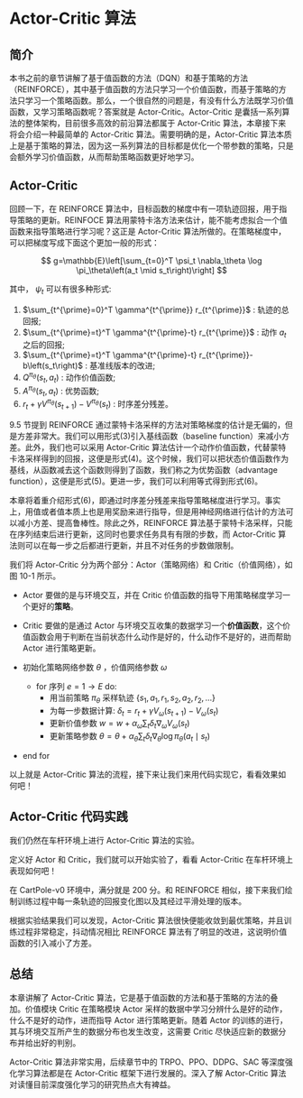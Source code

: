 

<!--
 * @version:
 * @Author:  StevenJokess（蔡舒起） https://github.com/StevenJokess
 * @Date: 2023-02-24 01:38:27
 * @LastEditors:  StevenJokess（蔡舒起） https://github.com/StevenJokess
 * @LastEditTime: 2023-02-28 22:50:48
 * @Description:
 * @Help me: 如有帮助，请赞助，失业3年了。![支付宝收款码](https://github.com/StevenJokess/d2rl/blob/master/img/%E6%94%B6.jpg)
 * @TODO::
 * @Reference:
-->
# Actor-Critic 算法

## 简介

本书之前的章节讲解了基于值函数的方法（DQN）和基于策略的方法（REINFORCE），其中基于值函数的方法只学习一个价值函数，而基于策略的方法只学习一个策略函数。那么，一个很自然的问题是，有没有什么方法既学习价值函数，又学习策略函数呢？答案就是 Actor-Critic。Actor-Critic 是囊括一系列算法的整体架构，目前很多高效的前沿算法都属于 Actor-Critic 算法，本章接下来将会介绍一种最简单的 Actor-Critic 算法。需要明确的是，Actor-Critic 算法本质上是基于策略的算法，因为这一系列算法的目标都是优化一个带参数的策略，只是会额外学习价值函数，从而帮助策略函数更好地学习。

## Actor-Critic

回顾一下，在 REINFORCE 算法中，目标函数的梯度中有一项轨迹回报，用于指导策略的更新。REINFOCE 算法用蒙特卡洛方法来估计，能不能考虑拟合一个值函数来指导策略进行学习呢？这正是 Actor-Critic 算法所做的。在策略梯度中，可以把梯度写成下面这个更加一般的形式：

$$
g=\mathbb{E}\left[\sum_{t=0}^T \psi_t \nabla_\theta \log \pi_\theta\left(a_t \mid s_t\right)\right]
$$

其中， $\psi_t$ 可以有很多种形式:

1. $\sum_{t^{\prime}=0}^T \gamma^{t^{\prime}} r_{t^{\prime}}$ : 轨迹的总回报;
2. $\sum_{t^{\prime}=t}^T \gamma^{t^{\prime}-t} r_{t^{\prime}}$ : 动作 $a_t$ 之后的回报;
3. $\sum_{t^{\prime}=t}^T \gamma^{t^{\prime}-t} r_{t^{\prime}}-b\left(s_t\right)$ : 基准线版本的改进;
4. $Q^{\pi_\theta}\left(s_t, a_t\right)$ : 动作价值函数;
5. $A^{\pi_\theta}\left(s_t, a_t\right)$ : 优势函数;
6. $r_t+\gamma V^{\pi_\theta}\left(s_{t+1}\right)-V^{\pi_\theta}\left(s_t\right)$ : 时序差分残差。


9.5 节提到 REINFORCE 通过蒙特卡洛采样的方法对策略梯度的估计是无偏的，但是方差非常大。我们可以用形式(3)引入基线函数（baseline function）来减小方差。此外，我们也可以采用 Actor-Critic 算法估计一个动作价值函数，代替蒙特卡洛采样得到的回报，这便是形式(4)。这个时候，我们可以把状态价值函数作为基线，从函数减去这个函数则得到了函数，我们称之为优势函数（advantage function），这便是形式(5)。更进一步，我们可以利用等式得到形式(6)。

本章将着重介绍形式(6)，即通过时序差分残差来指导策略梯度进行学习。事实上，用值或者值本质上也是用奖励来进行指导，但是用神经网络进行估计的方法可以减小方差、提高鲁棒性。除此之外，REINFORCE 算法基于蒙特卡洛采样，只能在序列结束后进行更新，这同时也要求任务具有有限的步数，而 Actor-Critic 算法则可以在每一步之后都进行更新，并且不对任务的步数做限制。

我们将 Actor-Critic 分为两个部分：Actor（策略网络）和 Critic（价值网络），如图 10-1 所示。

- Actor 要做的是与环境交互，并在 Critic 价值函数的指导下用策略梯度学习一个更好的**策略**。
- Critic 要做的是通过 Actor 与环境交互收集的数据学习一个**价值函数**，这个价值函数会用于判断在当前状态什么动作是好的，什么动作不是好的，进而帮助 Actor 进行策略更新。

- 初始化策略网络参数 $\theta$ ，价值网络参数 $\omega$
  - for 序列 $e=1 \rightarrow E$ do:
    - 用当前策略 $\pi_\theta$ 采样轨迹 $\left\{s_1, a_1, r_1, s_2, a_2, r_2, \ldots\right\}$
    - 为每一步数据计算: $\delta_t=r_t+\gamma V_\omega\left(s_{t+1}\right)-V_\omega\left(s_t\right)$
    - 更新价值参数 $w=w+\alpha_\omega \sum_t \delta_t \nabla_\omega V_\omega\left(s_t\right)$
    - 更新策略参数 $\theta=\theta+\alpha_\theta \sum_t \delta_t \nabla_\theta \log \pi_\theta\left(a_t \mid s_t\right)$
- end for

以上就是 Actor-Critic 算法的流程，接下来让我们来用代码实现它，看看效果如何吧！

## Actor-Critic 代码实践

我们仍然在车杆环境上进行 Actor-Critic 算法的实验。

定义好 Actor 和 Critic，我们就可以开始实验了，看看 Actor-Critic 在车杆环境上表现如何吧！

在 CartPole-v0 环境中，满分就是 200 分。和 REINFORCE 相似，接下来我们绘制训练过程中每一条轨迹的回报变化图以及其经过平滑处理的版本。

根据实验结果我们可以发现，Actor-Critic 算法很快便能收敛到最优策略，并且训练过程非常稳定，抖动情况相比 REINFORCE 算法有了明显的改进，这说明价值函数的引入减小了方差。

## 总结

本章讲解了 Actor-Critic 算法，它是基于值函数的方法和基于策略的方法的叠加。价值模块 Critic 在策略模块 Actor 采样的数据中学习分辨什么是好的动作，什么不是好的动作，进而指导 Actor 进行策略更新。随着 Actor 的训练的进行，其与环境交互所产生的数据分布也发生改变，这需要 Critic 尽快适应新的数据分布并给出好的判别。

Actor-Critic 算法非常实用，后续章节中的 TRPO、PPO、DDPG、SAC 等深度强化学习算法都是在 Actor-Critic 框架下进行发展的。深入了解 Actor-Critic 算法对读懂目前深度强化学习的研究热点大有裨益。
